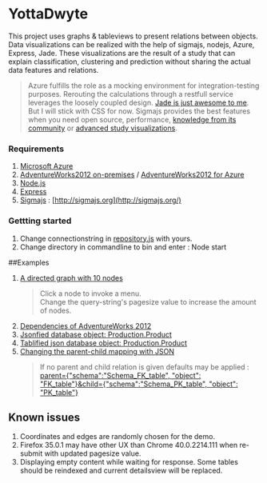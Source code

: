 # YottaDwyte
This project uses graphs & tableviews to present relations between objects. Data visualizations can be realized with the help of sigmajs, nodejs, Azure, Express, Jade. These visualizations are the result of a study that can explain classification, clustering and prediction without sharing the actual data features and relations. 
>Azure fulfills the role as a mocking environment for integration-testing purposes. Rerouting the calculations through a restfull service leverages the loosely coupled design. [Jade is just awesome to me](https://github.com/DoctorBoo/YottaDwyte/blob/master/views/directed.jade). But I will stick with CSS for now. Sigmajs provides the best features when you need open source, performance, [knowledge from its community](https://consortium.gephi.org/members.html) or [advanced study visualizations](https://gephi.github.io/).

### Requirements
1. [Microsoft Azure ](http://www.microsoft.com/bizspark/azure/getstarted.aspx)
2. [AdventureWorks2012 on-premises](http://msftdbprodsamples.codeplex.com/releases/view/93587) / [AdventureWorks2012 for Azure](http://msftdbprodsamples.codeplex.com/releases/view/37304) 
3. [Node.js](http://nodejs.org/)
4. [Express](http://expressjs.com/)
5. [Sigmajs](https://github.com/jacomyal/sigma.js/wiki) : [http://sigmajs.org](http://sigmajs.org/) 

### Gettting started
1. Change connectionstring in [repository.js](https://github.com/DoctorBoo/YottaDwyte/blob/master/routes/repository.js) with yours.
2. Change directory in commandline to bin and enter : Node start 

##Examples
1. [A directed graph with 10 nodes](http://haxe.azurewebsites.net/graph?dependencies&show&pagesize=10)  
	>Click a node to invoke a menu.  
    Change the query-string's pagesize value to increase the amount of nodes.
2. [Dependencies of AdventureWorks 2012](http://haxe.azurewebsites.net/graph/query?dependencies&pagesize=100&tablify)  
3. [Jsonfied database object: Production.Product](http://haxe.azurewebsites.net/graph/query?table=production.product&pagesize=10)
4. [Tablified json database object: Production.Product](http://haxe.azurewebsites.net/graph/query?table=production.product&pagesize=10&tablify)
5. [Changing the parent-child mapping with JSON](http://haxe.azurewebsites.net/graph?dependencies&pagesize=10&parent={%22schema%22:%22Schema_FK_table%22,%20%22object%22:%20%22FK_column%22}&child={%22schema%22:%22Schema_PK_table%22,%20%22object%22:%20%22PK_column%22}&show)
	> If no parent and child relation is given defaults may be applied :
    [parent={"schema":"Schema_FK_table", "object": "FK_table"}&child={"schema":"Schema_PK_table", "object": "PK_table"}](http://haxe.azurewebsites.net/graph?dependencies&pagesize=10&parent={%22schema%22:%22Schema_FK_table%22,%20%22object%22:%20%22FK_table%22}&child={%22schema%22:%22Schema_PK_table%22,%20%22object%22:%20%22PK_table%22}&show)  

## Known issues
1. Coordinates and edges are randomly chosen for the demo.
2. Firefox 35.0.1 may have other UX than Chrome 40.0.2214.111 when re-submit with updated pagesize value.
3. Displaying empty content while waiting for response. Some tables should be reindexed and current detailsview will be replaced.













